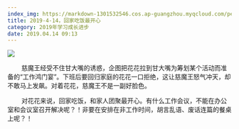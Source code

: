 ```yaml
---
index_img: https://markdown-1301532546.cos.ap-guangzhou.myqcloud.com/peipei_blog/20210921144413.jpeg
title: 2019-4-14，回家吃饭最开心
category: 2019年学习成长进步
date: 2019.04.14 09:13
---
```


![](https://markdown-1301532546.cos.ap-guangzhou.myqcloud.com/peipei_blog/20210921144413.jpeg)  



        慈魔王经受不住甘大嘴的诱惑，企图把花花拉到甘大嘴为筹划某个活动而准备的“工作鸿门宴”。下班后要回归家庭的花花一口拒绝，这让慈魔王怒气冲天，却不敢马上发飙。对着花花，慈魔王不是一副好脸色。  

        对花花来说，回家吃饭，和家人团聚最开心。有什么工作会议，不能在办公室和会议室召开解决呢？！非要在安排在非工作时间，胡言乱语、废话连篇的餐桌上呢？！